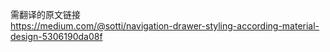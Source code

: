>
需翻译的原文链接   
<https://medium.com/@sotti/navigation-drawer-styling-according-material-design-5306190da08f>